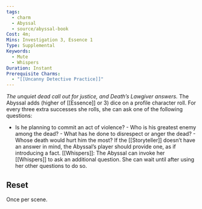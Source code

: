 ```yaml
---
tags:
  - charm
  - Abyssal
  - source/abyssal-book
Cost: 4m; 
Mins: Investigation 3, Essence 1
Type: Supplemental
Keywords:
  - Mute
  - Whispers
Duration: Instant
Prerequisite Charms:
  - "[[Uncanny Detective Practice]]"
---
```

*The unquiet dead call out for justice, and Death’s Lawgiver answers.*
The Abyssal adds (higher of [[Essence]] or 3) dice on a profile character roll. For every three extra successes she rolls, she can ask one of the following questions:
 - Is he planning to commit an act of violence?  - Who is his greatest enemy among the dead?  - What has he done to disrespect or anger the dead?  - Whose death would hurt him the most? If the [[Storyteller]] doesn’t have an answer in mind, the Abyssal’s player should provide one, as if introducing a fact.
[[Whispers]]: The Abyssal can invoke her [[Whispers]] to ask an additional question. She can wait until after using her other questions to do so.
## Reset 
Once per scene.